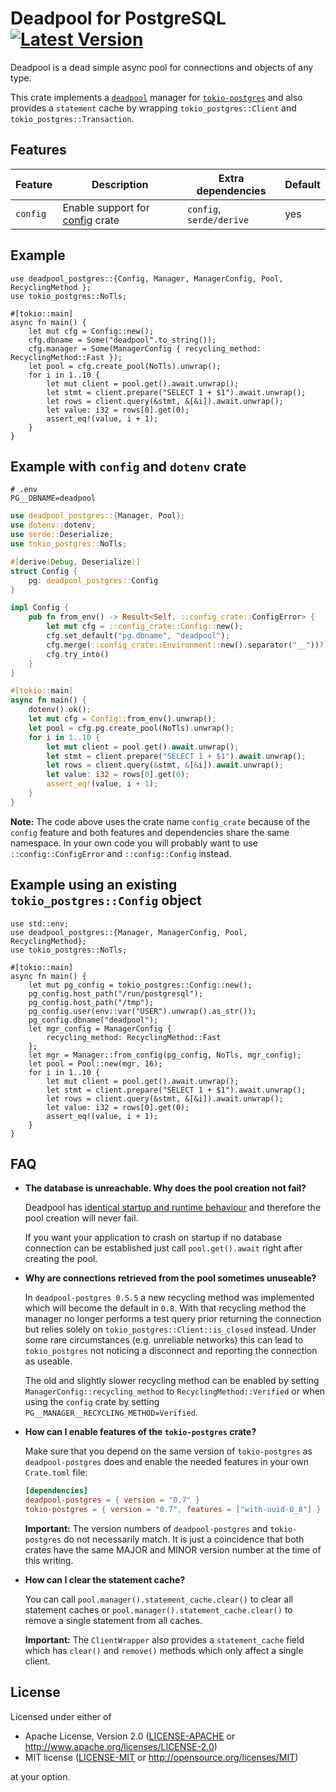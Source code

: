 # Deadpool for PostgreSQL [![Latest Version](https://img.shields.io/crates/v/deadpool-postgres.svg)](https://crates.io/crates/deadpool-postgres)

Deadpool is a dead simple async pool for connections and objects
of any type.

This crate implements a [`deadpool`](https://crates.io/crates/deadpool)
manager for [`tokio-postgres`](https://crates.io/crates/tokio-postgres)
and also provides a `statement` cache by wrapping `tokio_postgres::Client`
and `tokio_postgres::Transaction`.

## Features

| Feature | Description | Extra dependencies | Default |
| ------- | ----------- | ------------------ | ------- |
| `config` | Enable support for [config](https://crates.io/crates/config) crate | `config`, `serde/derive` | yes |

## Example

```rust,ignore
use deadpool_postgres::{Config, Manager, ManagerConfig, Pool, RecyclingMethod };
use tokio_postgres::NoTls;

#[tokio::main]
async fn main() {
    let mut cfg = Config::new();
    cfg.dbname = Some("deadpool".to_string());
    cfg.manager = Some(ManagerConfig { recycling_method: RecyclingMethod::Fast });
    let pool = cfg.create_pool(NoTls).unwrap();
    for i in 1..10 {
        let mut client = pool.get().await.unwrap();
        let stmt = client.prepare("SELECT 1 + $1").await.unwrap();
        let rows = client.query(&stmt, &[&i]).await.unwrap();
        let value: i32 = rows[0].get(0);
        assert_eq!(value, i + 1);
    }
}
```

## Example with `config` and `dotenv` crate

```env
# .env
PG__DBNAME=deadpool
```

```rust
use deadpool_postgres::{Manager, Pool};
use dotenv::dotenv;
use serde::Deserialize;
use tokio_postgres::NoTls;

#[derive(Debug, Deserialize)]
struct Config {
    pg: deadpool_postgres::Config
}

impl Config {
    pub fn from_env() -> Result<Self, ::config_crate::ConfigError> {
        let mut cfg = ::config_crate::Config::new();
        cfg.set_default("pg.dbname", "deadpool");
        cfg.merge(::config_crate::Environment::new().separator("__"))?;
        cfg.try_into()
    }
}

#[tokio::main]
async fn main() {
    dotenv().ok();
    let mut cfg = Config::from_env().unwrap();
    let pool = cfg.pg.create_pool(NoTls).unwrap();
    for i in 1..10 {
        let mut client = pool.get().await.unwrap();
        let stmt = client.prepare("SELECT 1 + $1").await.unwrap();
        let rows = client.query(&stmt, &[&i]).await.unwrap();
        let value: i32 = rows[0].get(0);
        assert_eq!(value, i + 1);
    }
}
```

**Note:** The code above uses the crate name `config_crate` because of the
`config` feature and both features and dependencies share the same namespace.
In your own code you will probably want to use `::config::ConfigError` and
`::config::Config` instead.

## Example using an existing `tokio_postgres::Config` object

```rust,ignore
use std::env;
use deadpool_postgres::{Manager, ManagerConfig, Pool, RecyclingMethod};
use tokio_postgres::NoTls;

#[tokio::main]
async fn main() {
    let mut pg_config = tokio_postgres::Config::new();
    pg_config.host_path("/run/postgresql");
    pg_config.host_path("/tmp");
    pg_config.user(env::var("USER").unwrap().as_str());
    pg_config.dbname("deadpool");
    let mgr_config = ManagerConfig {
        recycling_method: RecyclingMethod::Fast
    };
    let mgr = Manager::from_config(pg_config, NoTls, mgr_config);
    let pool = Pool::new(mgr, 16);
    for i in 1..10 {
        let mut client = pool.get().await.unwrap();
        let stmt = client.prepare("SELECT 1 + $1").await.unwrap();
        let rows = client.query(&stmt, &[&i]).await.unwrap();
        let value: i32 = rows[0].get(0);
        assert_eq!(value, i + 1);
    }
}
```

## FAQ

- **The database is unreachable. Why does the pool creation not fail?**

  Deadpool has [identical startup and runtime behaviour](https://crates.io/crates/deadpool/#reasons-for-yet-another-connection-pool)
  and therefore the pool creation will never fail.

  If you want your application to crash on startup if no database
  connection can be established just call `pool.get().await` right after
  creating the pool.

- **Why are connections retrieved from the pool sometimes unuseable?**

  In `deadpool-postgres 0.5.5` a new recycling method was implemented which
  will become the default in `0.8`. With that recycling method the manager no
  longer performs a test query prior returning the connection but relies
  solely on `tokio_postgres::Client::is_closed` instead. Under some rare
  circumstances (e.g. unreliable networks) this can lead to `tokio_postgres`
  not noticing a disconnect and reporting the connection as useable.

  The old and slightly slower recycling method can be enabled by setting
  `ManagerConfig::recycling_method` to `RecyclingMethod::Verified` or when
  using the `config` crate by setting `PG__MANAGER__RECYCLING_METHOD=Verified`.

- **How can I enable features of the `tokio-postgres` crate?**

  Make sure that you depend on the same version of `tokio-postgres` as
  `deadpool-postgres` does and enable the needed features in your own
  `Crate.toml` file:

  ```toml
  [dependencies]
  deadpool-postgres = { version = "0.7" }
  tokio-postgres = { version = "0.7", features = ["with-uuid-0_8"] }
  ```

  **Important:** The version numbers of `deadpool-postgres` and
  `tokio-postgres` do not necessarily match. It is just a coincidence
  that both crates have the same MAJOR and MINOR version number at the
  time of this writing.

- **How can I clear the statement cache?**

  You can call `pool.manager().statement_cache.clear()` to clear all
  statement caches or `pool.manager().statement_cache.clear()` to remove
  a single statement from all caches.

  **Important:** The `ClientWrapper` also provides a `statement_cache`
  field which has `clear()` and `remove()` methods which only affect
  a single client.

## License

Licensed under either of

- Apache License, Version 2.0 ([LICENSE-APACHE](LICENSE-APACHE) or <http://www.apache.org/licenses/LICENSE-2.0>)
- MIT license ([LICENSE-MIT](LICENSE-MIT) or <http://opensource.org/licenses/MIT>)

at your option.
